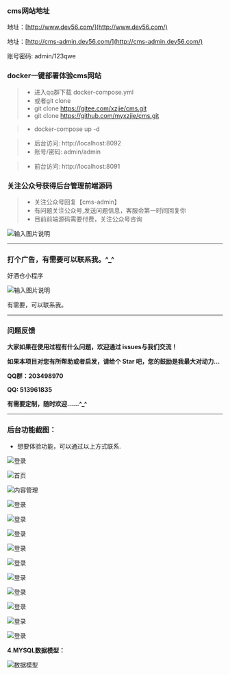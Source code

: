 ###  **cms网站地址** 

<!--
[文档](https://myxzjie.github.io/cms)
-->

地址：[http://www.dev56.com/](http://www.dev56.com/)
<!-- 地址(临时)：[http://cms.dev56.com/](http://cms.dev56.com/) -->
地址：[http://cms-admin.dev56.com/](http://cms-admin.dev56.com/)

账号密码: admin/123qwe

### docker一键部署体验cms网站

> - 进入qq群下载 docker-compose.yml 
> - 或者git clone
> - git clone https://gitee.com/xzjie/cms.git
> - git clone https://github.com/myxzjie/cms.git

> - docker-compose up -d

> - 后台访问: http://localhost:8092
> - 账号/密码: admin/admin

> - 前台访问: http://localhost:8091

### 关注公众号获得后台管理前端源码
 >- 关注公众号回复【cms-admin】
 >- 有问题关注公众号,发送问题信息，客服会第一时间回复你
 >- 目前前端源码需要付费，关注公众号咨询
 
![输入图片说明](./docs/image/gh_955550ad6334_258.jpg "gh_955550ad6334_258.jpg")


---

 ### **打个广告，有需要可以联系我。^_^**

好酒仓小程序

![输入图片说明](./docs/image/gh_bc4d7a4152a3_258.jpg "gh_bc4d7a4152a3_258.jpg")

有需要，可以联系我。

<!--
**关注公众号**  &nbsp; &nbsp;&nbsp;&nbsp;&nbsp;&nbsp;&nbsp;&nbsp;&nbsp;&nbsp;&nbsp;&nbsp;&nbsp;&nbsp;&nbsp;&nbsp;&nbsp;&nbsp;&nbsp;&nbsp;&nbsp;&nbsp;&nbsp;&nbsp;  **小程序**
 
![输入图片说明](https://gitee.com/uploads/images/2018/0504/153407_f8d34a53_411145.jpeg "qrcode_for_gh_955550ad6334_258.jpg")
![输入图片说明](https://images.gitee.com/uploads/images/2018/1017/164259_af6b2137_411145.jpeg "mmexport1539765653517.jpg")
-->

---

### **问题反馈**

**大家如果在使用过程有什么问题，欢迎通过 issues与我们交流！**

**如果本项目对您有所帮助或者启发，请给个 Star 吧，您的鼓励是我最大对动力...**

**QQ群：203498970**

**QQ: 513961835**

**有需要定制，随时欢迎……^_^**

---

### 后台功能截图：

- 想要体验功能，可以通过以上方式联系.

![登录](./docs/image/share/1.png "登录")

![首页](./docs/image/share/2.png "首页")

![内容管理](./docs/image/share/2.1.png "内容管理")

![登录](./docs/image/share/3.png "3.png")

![登录](./docs/image/share/4.png "4.png")

![登录](./docs/image/share/5.png "5.png")

![登录](./docs/image/share/6.png "6.png")

![登录](./docs/image/share/7.png "7.png")

![登录](./docs/image/share/8.png "8.png")

![登录](./docs/image/share/9.png "9.png")

![登录](./docs/image/share/10.png "10.png")

![登录](./docs/image/share/11.png "11.png")

![登录](./docs/image/share/12.png "12.png")


 **4.MYSQL数据模型：** 

![数据模型](./docs/image/16462965296660.png "数据模型")



